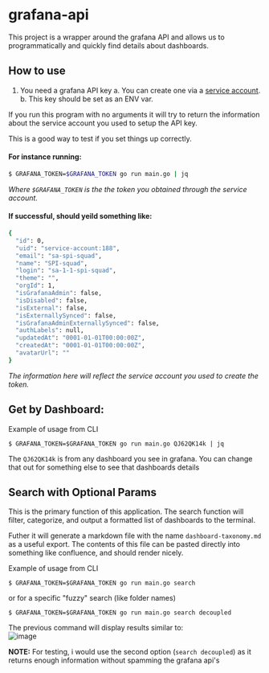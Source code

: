 # grafana-api

This project is a wrapper around the grafana API and allows us to programmatically and quickly find details about dashboards.

## How to use

1. You need a grafana API key
	a. You can create one via a [service account](https://grafana.com/docs/grafana/latest/administration/service-accounts/).
    b. This key should be set as an ENV var.

If you run this program with no arguments it will try to return the information 
about the service account you used to setup the API key.

This is a good way to test if you set things up correctly.

#### For instance running:
```sh
$ GRAFANA_TOKEN=$GRAFANA_TOKEN go run main.go | jq
```
_Where `$GRAFANA_TOKEN` is the the token you obtained through the service account._

#### If successful, should yeild something like:
```sh
{
  "id": 0,
  "uid": "service-account:188",
  "email": "sa-spi-squad",
  "name": "SPI-squad",
  "login": "sa-1-1-spi-squad",
  "theme": "",
  "orgId": 1,
  "isGrafanaAdmin": false,
  "isDisabled": false,
  "isExternal": false,
  "isExternallySynced": false,
  "isGrafanaAdminExternallySynced": false,
  "authLabels": null,
  "updatedAt": "0001-01-01T00:00:00Z",
  "createdAt": "0001-01-01T00:00:00Z",
  "avatarUrl": ""
}
```
_The information here will reflect the service account you used to create the token._


## Get by Dashboard:

Example of usage from CLI

`$ GRAFANA_TOKEN=$GRAFANA_TOKEN go run main.go QJ62QK14k | jq`

The `QJ62QK14k` is from any dashboard you see in grafana.  You can change that out for something else to see that dashboards details

## Search with Optional Params

This is the primary function of this application. The search function will
filter, categorize, and output a formatted list of dashboards to the terminal.

Futher it will generate a markdown file with the name `dashboard-taxonomy.md`
as a useful export. The contents of this file can be pasted directly into something like
confluence, and should render nicely.

Example of usage from CLI

`$ GRAFANA_TOKEN=$GRAFANA_TOKEN go run main.go search`

or for a specific "fuzzy" search (like folder names)

`$ GRAFANA_TOKEN=$GRAFANA_TOKEN go run main.go search decoupled`

The previous command will display results similar to:  
![image](https://github.com/rh0/dn-grafana-api/assets/1043361/05bc0a90-5325-48a7-837b-dec096e358b3)


**NOTE:** For testing, i would use the second option (`search decoupled`) as it returns enough information without spamming the grafana api's

